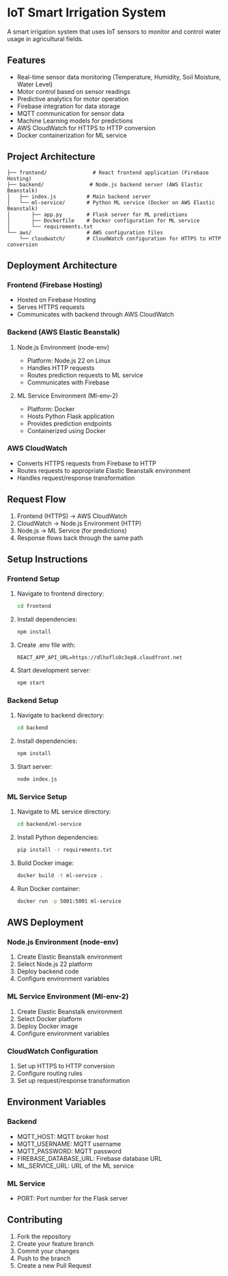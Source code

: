 # IoT Smart Irrigation System

A smart irrigation system that uses IoT sensors to monitor and control water usage in agricultural fields.

## Features

- Real-time sensor data monitoring (Temperature, Humidity, Soil Moisture, Water Level)
- Motor control based on sensor readings
- Predictive analytics for motor operation
- Firebase integration for data storage
- MQTT communication for sensor data
- Machine Learning models for predictions
- AWS CloudWatch for HTTPS to HTTP conversion
- Docker containerization for ML service

## Project Architecture

```
├── frontend/               # React frontend application (Firebase Hosting)
├── backend/               # Node.js backend server (AWS Elastic Beanstalk)
│   ├── index.js          # Main backend server
│   └── ml-service/       # Python ML service (Docker on AWS Elastic Beanstalk)
│       ├── app.py        # Flask server for ML predictions
│       ├── Dockerfile    # Docker configuration for ML service
│       └── requirements.txt
└── aws/                  # AWS configuration files
    └── cloudwatch/       # CloudWatch configuration for HTTPS to HTTP conversion
```

## Deployment Architecture

### Frontend (Firebase Hosting)
- Hosted on Firebase Hosting
- Serves HTTPS requests
- Communicates with backend through AWS CloudWatch

### Backend (AWS Elastic Beanstalk)
1. Node.js Environment (node-env)
   - Platform: Node.js 22 on Linux
   - Handles HTTP requests
   - Routes prediction requests to ML service
   - Communicates with Firebase

2. ML Service Environment (Ml-env-2)
   - Platform: Docker
   - Hosts Python Flask application
   - Provides prediction endpoints
   - Containerized using Docker

### AWS CloudWatch
- Converts HTTPS requests from Firebase to HTTP
- Routes requests to appropriate Elastic Beanstalk environment
- Handles request/response transformation

## Request Flow
1. Frontend (HTTPS) → AWS CloudWatch
2. CloudWatch → Node.js Environment (HTTP)
3. Node.js → ML Service (for predictions)
4. Response flows back through the same path

## Setup Instructions

### Frontend Setup
1. Navigate to frontend directory:
   ```bash
   cd frontend
   ```
2. Install dependencies:
   ```bash
   npm install
   ```
3. Create .env file with:
   ```
   REACT_APP_API_URL=https://dlhofls0c3ep8.cloudfront.net
   ```
4. Start development server:
   ```bash
   npm start
   ```

### Backend Setup
1. Navigate to backend directory:
   ```bash
   cd backend
   ```
2. Install dependencies:
   ```bash
   npm install
   ```
3. Start server:
   ```bash
   node index.js
   ```

### ML Service Setup
1. Navigate to ML service directory:
   ```bash
   cd backend/ml-service
   ```
2. Install Python dependencies:
   ```bash
   pip install -r requirements.txt
   ```
3. Build Docker image:
   ```bash
   docker build -t ml-service .
   ```
4. Run Docker container:
   ```bash
   docker run -p 5001:5001 ml-service
   ```

## AWS Deployment

### Node.js Environment (node-env)
1. Create Elastic Beanstalk environment
2. Select Node.js 22 platform
3. Deploy backend code
4. Configure environment variables

### ML Service Environment (Ml-env-2)
1. Create Elastic Beanstalk environment
2. Select Docker platform
3. Deploy Docker image
4. Configure environment variables

### CloudWatch Configuration
1. Set up HTTPS to HTTP conversion
2. Configure routing rules
3. Set up request/response transformation

## Environment Variables

### Backend
- MQTT_HOST: MQTT broker host
- MQTT_USERNAME: MQTT username
- MQTT_PASSWORD: MQTT password
- FIREBASE_DATABASE_URL: Firebase database URL
- ML_SERVICE_URL: URL of the ML service

### ML Service
- PORT: Port number for the Flask server

## Contributing

1. Fork the repository
2. Create your feature branch
3. Commit your changes
4. Push to the branch
5. Create a new Pull Request 
